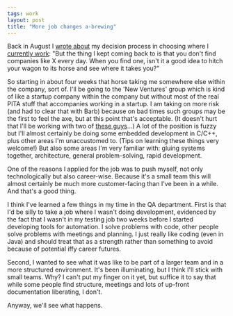 ```yaml
---
tags: work
layout: post
title: "More job changes a-brewing"
---
```




Back in August I <a href="http://www.cwinters.com/news/display/3231">wrote about</a> my decision process in choosing where I <a href="http://www.vocollect.com/">currently work</a>: "But the thing I kept coming back to is that you don't find companies like X every day. When you find one, isn't it a good idea to hitch your wagon to its horse and see where it takes you?"

<p>So starting in about four weeks that horse taking me somewhere else within the company, sort of. I'll be going to the 'New Ventures' group which is kind of like a startup company within the company but without most of the real PITA stuff that accompanies working in a startup. I am taking on more risk (and had to clear that with Barb) because on bad times such groups may be the first to feel the axe, but at this point that's acceptable. (It doesn't hurt that I'll be working with two of <a href="http://www.vocollect.com/us/company/management.php">these guys</a>...) A lot of the position is fuzzy but I'll almost certainly be doing some embedded development in C/C++, plus other areas I'm unaccustomed to. (Tips on learning these things very welcome!) But also some areas I'm very familiar with: gluing systems together, architecture, general problem-solving, rapid development.</p>

<p>One of the reasons I applied for the job was to push myself, not only technologically but also career-wise. Because it's a small team this will almost certainly be much more customer-facing than I've been in a while. And that's a good thing.</p>

<p>I think I've learned a few things in my time in the QA department. First is that I'd be silly to take a job where I wasn't doing development, evidenced by the fact that I wasn't in my testing job two weeks before I started developing tools for automation. I solve problems with code, other people solve problems with meetings and planning. I just really like coding (even in Java) and should treat that as a strength rather than something to avoid because of potential iffy career futures.</p>

<p>Second, I wanted to see what it was like to be part of a larger team and in a more structured environment. It's been illuminating, but I think I'll stick with small teams. Why? I can't put my finger on it yet, but suffice it to say that while some people find structure, meetings and lots of up-front documentation liberating, I don't.</p>

<p>Anyway, we'll see what happens.</p>


